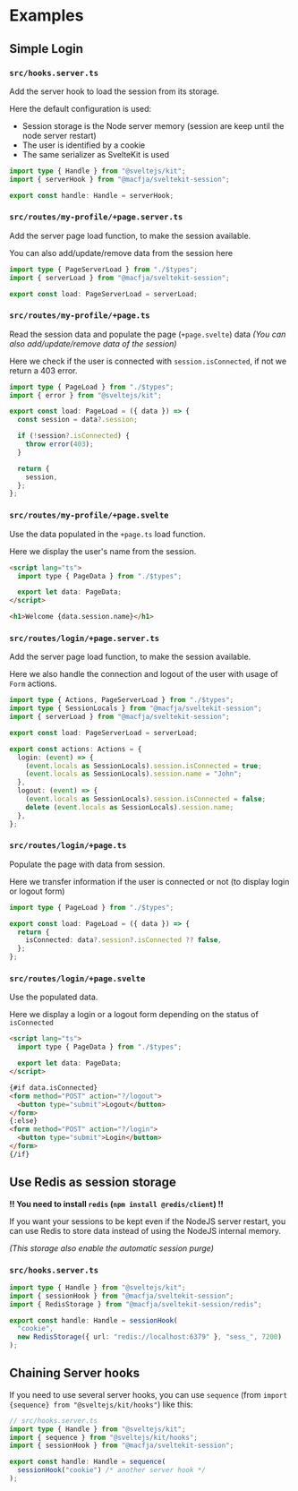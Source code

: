 # Examples

## Simple Login

### `src/hooks.server.ts`

Add the server hook to load the session from its storage.

Here the default configuration is used:

- Session storage is the Node server memory (session are keep until the node server restart)
- The user is identified by a cookie
- The same serializer as SvelteKit is used

```ts
import type { Handle } from "@sveltejs/kit";
import { serverHook } from "@macfja/sveltekit-session";

export const handle: Handle = serverHook;
```

### `src/routes/my-profile/+page.server.ts`

Add the server page load function, to make the session available.

You can also add/update/remove data from the session here

```ts
import type { PageServerLoad } from "./$types";
import { serverLoad } from "@macfja/sveltekit-session";

export const load: PageServerLoad = serverLoad;
```

### `src/routes/my-profile/+page.ts`

Read the session data and populate the page (`+page.svelte`) data
_(You can also add/update/remove data of the session)_

Here we check if the user is connected with `session.isConnected`,
if not we return a 403 error.

```ts
import type { PageLoad } from "./$types";
import { error } from "@sveltejs/kit";

export const load: PageLoad = ({ data }) => {
  const session = data?.session;

  if (!session?.isConnected) {
    throw error(403);
  }

  return {
    session,
  };
};
```

### `src/routes/my-profile/+page.svelte`

Use the data populated in the `+page.ts` load function.

Here we display the user's name from the session.

```html
<script lang="ts">
  import type { PageData } from "./$types";

  export let data: PageData;
</script>

<h1>Welcome {data.session.name}</h1>
```

### `src/routes/login/+page.server.ts`

Add the server page load function, to make the session available.

Here we also handle the connection and logout of the user with usage of `Form` actions.

```ts
import type { Actions, PageServerLoad } from "./$types";
import type { SessionLocals } from "@macfja/sveltekit-session";
import { serverLoad } from "@macfja/sveltekit-session";

export const load: PageServerLoad = serverLoad;

export const actions: Actions = {
  login: (event) => {
    (event.locals as SessionLocals).session.isConnected = true;
    (event.locals as SessionLocals).session.name = "John";
  },
  logout: (event) => {
    (event.locals as SessionLocals).session.isConnected = false;
    delete (event.locals as SessionLocals).session.name;
  },
};
```

### `src/routes/login/+page.ts`

Populate the page with data from session.

Here we transfer information if the user is connected or not (to display login or logout form)

```ts
import type { PageLoad } from "./$types";

export const load: PageLoad = ({ data }) => {
  return {
    isConnected: data?.session?.isConnected ?? false,
  };
};
```

### `src/routes/login/+page.svelte`

Use the populated data.

Here we display a login or a logout form depending on the status of `isConnected`

```html
<script lang="ts">
  import type { PageData } from "./$types";

  export let data: PageData;
</script>

{#if data.isConnected}
<form method="POST" action="?/logout">
  <button type="submit">Logout</button>
</form>
{:else}
<form method="POST" action="?/login">
  <button type="submit">Login</button>
</form>
{/if}
```

## Use Redis as session storage

**!! You need to install `redis` (`npm install @redis/client`) !!**

If you want your sessions to be kept even if the NodeJS server restart, you can use Redis to store data instead of using the NodeJS internal memory.

_(This storage also enable the automatic session purge)_

### `src/hooks.server.ts`

```ts
import type { Handle } from "@sveltejs/kit";
import { sessionHook } from "@macfja/sveltekit-session";
import { RedisStorage } from "@macfja/sveltekit-session/redis";

export const handle: Handle = sessionHook(
  "cookie",
  new RedisStorage({ url: "redis://localhost:6379" }, "sess_", 7200)
);
```

## Chaining Server hooks

If you need to use several server hooks, you can use `sequence` (from `import {sequence} from "@sveltejs/kit/hooks"`) like this:

```ts
// src/hooks.server.ts
import type { Handle } from "@sveltejs/kit";
import { sequence } from "@sveltejs/kit/hooks";
import { sessionHook } from "@macfja/sveltekit-session";

export const handle: Handle = sequence(
  sessionHook("cookie") /* another server hook */
);
```
